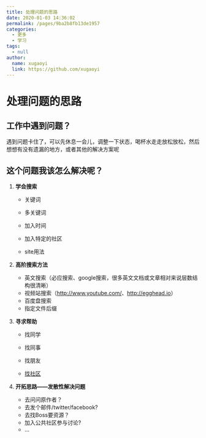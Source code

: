 ```yaml
---
title: 处理问题的思路
date: 2020-01-03 14:36:02
permalink: /pages/9ba2b8fb13de1957
categories: 
  - 更多
  - 学习
tags: 
  - null
author: 
  name: xugaoyi
  link: https://github.com/xugaoyi
---
```


# 处理问题的思路

## 工作中遇到问题？

遇到问题卡住了，可以先休息一会儿，调整一下状态，喝杯水走走放松放松，然后想想有没有遗漏的地方，或者其他的解决方案呢

## 这个问题我该怎么解决呢？

1. **学会搜索**
    * 关键词

    * 多关键词

    * 加入时间

    * 加入特定的社区

    * site用法


2. **高阶搜索方法**
    * 英文搜索（必应搜索、google搜索，很多英文文档或文章相对来说层数结构很清晰）
    * 视频站搜索（<http://www.youtube.com/>、<http://egghead.io>）
    * 百度盘搜索
    * 指定文件后缀

3. **寻求帮助**
    * 找同学

    * 找同事

    * 找朋友

    * [找社区](https://xugaoyi.com/pages/2e9ba3fa6e1ed0e9/#社区类)


4. **开拓思路——发散性解决问题**
    * 去问问原作者？
    * 去发个邮件/twitter/facebook?
    * 去找Boss要资源？
    * 加入公共社区参与讨论?
    * ...















